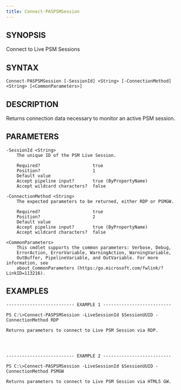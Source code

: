 ```yaml
---
title: Connect-PASPSMSession
---
```


## SYNOPSIS

Connect to Live PSM Sessions

## SYNTAX

    Connect-PASPSMSession [-SessionId] <String> [-ConnectionMethod] <String> [<CommonParameters>]

## DESCRIPTION

Returns connection data necessary to monitor an active PSM session.

## PARAMETERS

    -SessionId <String>
        The unique ID of the PSM Live Session.

        Required?                    true
        Position?                    1
        Default value
        Accept pipeline input?       true (ByPropertyName)
        Accept wildcard characters?  false

    -ConnectionMethod <String>
        The expected parameters to be returned, either RDP or PSMGW.

        Required?                    true
        Position?                    2
        Default value
        Accept pipeline input?       true (ByPropertyName)
        Accept wildcard characters?  false

    <CommonParameters>
        This cmdlet supports the common parameters: Verbose, Debug,
        ErrorAction, ErrorVariable, WarningAction, WarningVariable,
        OutBuffer, PipelineVariable, and OutVariable. For more information, see
        about_CommonParameters (https:/go.microsoft.com/fwlink/?LinkID=113216).

## EXAMPLES

    -------------------------- EXAMPLE 1 --------------------------

    PS C:\>Connect-PASPSMSession -LiveSessionId $SessionUUID -ConnectionMethod RDP

    Returns parameters to connect to Live PSM Session via RDP.




    -------------------------- EXAMPLE 2 --------------------------

    PS C:\>Connect-PASPSMSession -LiveSessionId $SessionUUID -ConnectionMethod PSMGW

    Returns parameters to connect to Live PSM Session via HTML5 GW.
